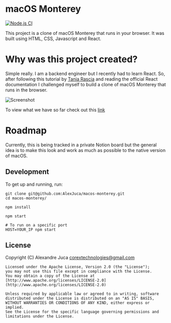 # macOS Monterey
[![Node.js CI](https://github.com/AlexJuca/macos-monterey/actions/workflows/node.js.yml/badge.svg?branch=main)](https://github.com/AlexJuca/macos-monterey/actions/workflows/node.js.yml)

This project is a clone of macOS Monterey that runs in your browser.
It was built using HTML, CSS, Javascript and React.

# Why was this project created?

Simple really. I am a backend engineer but I recently had to learn React. So, after following
this tutorial by [Tania Rascia](https://www.taniarascia.com/getting-started-with-react/) and reading the official React documentation I challenged myself to build a clone of macOS Monterey that runs in the browser.

![Screenshot](https://github.com/AlexJuca/macos-monterey/raw/main/.github/imgs/screen.gif)

To view what we have so far check out this [link](http://macos-monteray.herokuapp.com)

# Roadmap

Currently, this is being tracked in a private Notion board but the general idea is to make
this look and work as much as possible to the native version of macOS.

## Development

To get up and running, run:

```shell
git clone git@github.com:AlexJuca/macos-monterey.git
cd macos-monterey/

npm install

npm start

# To run on a specific port
HOST=YOUR_IP npm start
```

## License

Copyright (C) Alexandre Juca <corextechnologies@gmail.com>

    Licensed under the Apache License, Version 2.0 (the "License");
    you may not use this file except in compliance with the License.
    You may obtain a copy of the License at [http://www.apache.org/licenses/LICENSE-2.0](http://www.apache.org/licenses/LICENSE-2.0)

    Unless required by applicable law or agreed to in writing, software
    distributed under the License is distributed on an "AS IS" BASIS,
    WITHOUT WARRANTIES OR CONDITIONS OF ANY KIND, either express or implied.
    See the License for the specific language governing permissions and
    limitations under the License.
